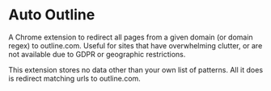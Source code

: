 # Auto Outline


A Chrome extension to redirect all pages from a given domain (or domain regex) to outline.com. Useful for sites that have overwhelming clutter, or are not available due to GDPR or geographic restrictions.

This extension stores no data other than your own list of patterns. All it does is redirect matching urls to outline.com.
